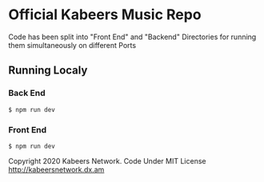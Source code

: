 # Official Kabeers Music Repo
Code has been split into "Front End" and "Backend" Directories
for running them simultaneously on different Ports

## Running Localy
### Back End
```
$ npm run dev
```

### Front End
```
$ npm run dev
```
Copyright 2020  Kabeers Network. 
Code Under MIT License
http://kabeersnetwork.dx.am
